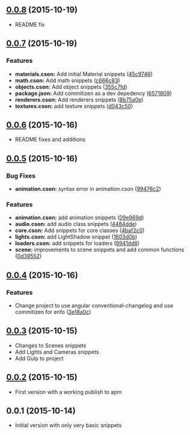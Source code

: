 <a name="0.0.8"></a>
## [0.0.8](https://github.com/devert/atom-threejs-snippets/compare/v0.0.7...v0.0.8) (2015-10-19)
* README fix



<a name="0.0.7"></a>
## [0.0.7](https://github.com/devert/atom-threejs-snippets/compare/v0.0.6...v0.0.7) (2015-10-19)


### Features

* **materials.cson:** Add initial Material snippets ([45c9746](https://github.com/devert/atom-threejs-snippets/commit/45c9746))
* **math.cson:** Add math snippets ([c666c83](https://github.com/devert/atom-threejs-snippets/commit/c666c83))
* **objects.cson:** Add object snippets ([355c7fd](https://github.com/devert/atom-threejs-snippets/commit/355c7fd))
* **package.json:** Add commitizen as a dev depedency ([6571809](https://github.com/devert/atom-threejs-snippets/commit/6571809))
* **renderers.cson:** Add renderers snippets ([8b75a0e](https://github.com/devert/atom-threejs-snippets/commit/8b75a0e))
* **textures.cson:** add texture snippets ([d043c50](https://github.com/devert/atom-threejs-snippets/commit/d043c50))



<a name="0.0.6"></a>
## [0.0.6](https://github.com/devert/atom-threejs-snippets/compare/v0.0.5...v0.0.6) (2015-10-16)
* README fixes and additions



<a name="0.0.5"></a>
## [0.0.5](https://github.com/devert/atom-threejs-snippets/compare/v0.0.4...v0.0.5) (2015-10-16)


### Bug Fixes

* **animation.cson:** syntax error in animation.cson ([99476c2](https://github.com/devert/atom-threejs-snippets/commit/99476c2))

### Features

* **animation.cson:** add animation snippets ([09e969d](https://github.com/devert/atom-threejs-snippets/commit/09e969d))
* **audio.cson:** add audio class snippets ([4484dde](https://github.com/devert/atom-threejs-snippets/commit/4484dde))
* **core.cson:** Add snippets for core classes ([4baf2c0](https://github.com/devert/atom-threejs-snippets/commit/4baf2c0))
* **lights.cson:** add LightShadow snippet ([1603d0b](https://github.com/devert/atom-threejs-snippets/commit/1603d0b))
* **loaders.cson:** add snippets for loaders ([9941dd8](https://github.com/devert/atom-threejs-snippets/commit/9941dd8))
* **scene:** improvements to scene snippets and add common functions ([0d39552](https://github.com/devert/atom-threejs-snippets/commit/0d39552))



<a name="0.0.4"></a>
## [0.0.4](https://github.com/devert/atom-threejs-snippets/compare/v0.0.3...v0.0.4) (2015-10-16)


### Features

* Change project to use angular conventional-changelog and use commitizen for enfo ([3e18a0c](https://github.com/devert/atom-threejs-snippets/commit/3e18a0c))



<a name="0.0.3"></a>
## [0.0.3](https://github.com/devert/atom-threejs-snippets/compare/v0.0.2...v0.0.3) (2015-10-15)
* Changes to Scenes snippets
* Add Lights and Cameras snippets
* Add Gulp to project



<a name="0.0.2"></a>
## [0.0.2](https://github.com/devert/atom-threejs-snippets/compare/v0.0.2...v0.0.2) (2015-10-15)
* First version with a working publish to apm



<a name="0.0.1"></a>
## 0.0.1 (2015-10-14)
* Initial version with only very basic snippets
